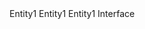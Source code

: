﻿<?xml version="1.0" encoding="utf-8" ?>
<Entity>
  <Name>Entity1</Name>
  <DisplayName>Entity1</DisplayName>
  <TableName>Entity1</TableName>
  <Type>Interface</Type>
</Entity>